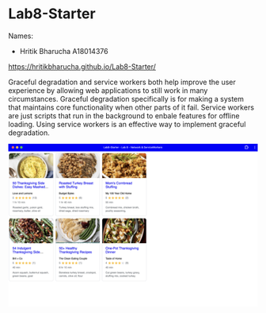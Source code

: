 # Lab8-Starter

Names: 
- Hritik Bharucha A18014376

https://hritikbharucha.github.io/Lab8-Starter/

Graceful degradation and service workers both help improve the user experience by allowing web applications to still work in many circumstances. Graceful degradation specifically is for making a system that maintains core functionality when other parts of it fail. Service workers are just scripts that run in the background to enbale features for offline loading. Using service workers is an effective way to implement graceful degradation.

![image](pwa.png)
